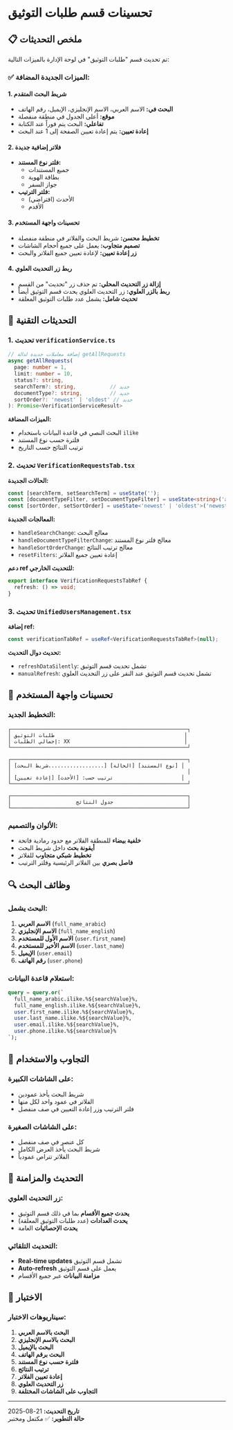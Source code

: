 # تحسينات قسم طلبات التوثيق

## 📋 ملخص التحديثات

تم تحديث قسم "طلبات التوثيق" في لوحة الإدارة بالميزات التالية:

### ✅ الميزات الجديدة المضافة:

#### 1. شريط البحث المتقدم
- **البحث في:** الاسم العربي، الاسم الإنجليزي، الإيميل، رقم الهاتف
- **موقع:** أعلى الجدول في منطقة منفصلة
- **تفاعلي:** البحث يتم فوراً عند الكتابة
- **إعادة تعيين:** يتم إعادة تعيين الصفحة إلى 1 عند البحث

#### 2. فلاتر إضافية جديدة
- **فلتر نوع المستند:** 
  - جميع المستندات
  - بطاقة الهوية
  - جواز السفر
- **فلتر الترتيب:**
  - الأحدث (افتراضي)
  - الأقدم

#### 3. تحسينات واجهة المستخدم
- **تخطيط محسن:** شريط البحث والفلاتر في منطقة منفصلة
- **تصميم متجاوب:** يعمل على جميع أحجام الشاشات
- **زر إعادة تعيين:** لإعادة تعيين جميع الفلاتر والبحث

#### 4. ربط زر التحديث العلوي
- **إزالة زر التحديث المحلي:** تم حذف زر "تحديث" من القسم
- **ربط بالزر العلوي:** زر التحديث العلوي يحدث قسم التوثيق أيضاً
- **تحديث شامل:** يشمل عدد طلبات التوثيق المعلقة

## 🔧 التحديثات التقنية

### 1. تحديث `verificationService.ts`
```typescript
// إضافة معاملات جديدة لدالة getAllRequests
async getAllRequests(
  page: number = 1,
  limit: number = 10,
  status?: string,
  searchTerm?: string,           // جديد
  documentType?: string,         // جديد
  sortOrder?: 'newest' | 'oldest' // جديد
): Promise<VerificationServiceResult>
```

**الميزات المضافة:**
- البحث النصي في قاعدة البيانات باستخدام `ilike`
- فلترة حسب نوع المستند
- ترتيب النتائج حسب التاريخ

### 2. تحديث `VerificationRequestsTab.tsx`
**الحالات الجديدة:**
```typescript
const [searchTerm, setSearchTerm] = useState('');
const [documentTypeFilter, setDocumentTypeFilter] = useState<string>('all');
const [sortOrder, setSortOrder] = useState<'newest' | 'oldest'>('newest');
```

**المعالجات الجديدة:**
- `handleSearchChange`: معالج البحث
- `handleDocumentTypeFilterChange`: معالج فلتر نوع المستند
- `handleSortOrderChange`: معالج ترتيب النتائج
- `resetFilters`: إعادة تعيين جميع الفلاتر

**دعم ref للتحديث الخارجي:**
```typescript
export interface VerificationRequestsTabRef {
  refresh: () => void;
}
```

### 3. تحديث `UnifiedUsersManagement.tsx`
**إضافة ref:**
```typescript
const verificationTabRef = useRef<VerificationRequestsTabRef>(null);
```

**تحديث دوال التحديث:**
- `refreshDataSilently`: تشمل تحديث قسم التوثيق
- `manualRefresh`: تشمل تحديث قسم التوثيق عند النقر على زر التحديث العلوي

## 🎨 تحسينات واجهة المستخدم

### التخطيط الجديد:
```
┌─────────────────────────────────────────────────────────┐
│ طلبات التوثيق                                          │
│ إجمالي الطلبات: XX                                     │
└─────────────────────────────────────────────────────────┘

┌─────────────────────────────────────────────────────────┐
│ [شريط البحث..................] [الحالة] [نوع المستند] │
│                                                         │
│ ترتيب حسب: [الأحدث] [إعادة تعيين]                      │
└─────────────────────────────────────────────────────────┘

┌─────────────────────────────────────────────────────────┐
│                     جدول النتائج                        │
└─────────────────────────────────────────────────────────┘
```

### الألوان والتصميم:
- **خلفية بيضاء** للمنطقة الفلاتر مع حدود رمادية فاتحة
- **أيقونة بحث** داخل شريط البحث
- **تخطيط شبكي متجاوب** للفلاتر
- **فاصل بصري** بين الفلاتر الرئيسية وفلتر الترتيب

## 🔍 وظائف البحث

### البحث يشمل:
1. **الاسم العربي** (`full_name_arabic`)
2. **الاسم الإنجليزي** (`full_name_english`)
3. **الاسم الأول للمستخدم** (`user.first_name`)
4. **الاسم الأخير للمستخدم** (`user.last_name`)
5. **الإيميل** (`user.email`)
6. **رقم الهاتف** (`user.phone`)

### استعلام قاعدة البيانات:
```sql
query = query.or(`
  full_name_arabic.ilike.%${searchValue}%,
  full_name_english.ilike.%${searchValue}%,
  user.first_name.ilike.%${searchValue}%,
  user.last_name.ilike.%${searchValue}%,
  user.email.ilike.%${searchValue}%,
  user.phone.ilike.%${searchValue}%
`);
```

## 📱 التجاوب والاستخدام

### على الشاشات الكبيرة:
- شريط البحث يأخذ عمودين
- الفلاتر في عمود واحد لكل منها
- فلتر الترتيب وزر إعادة التعيين في صف منفصل

### على الشاشات الصغيرة:
- كل عنصر في صف منفصل
- شريط البحث يأخذ العرض الكامل
- الفلاتر تتراص عمودياً

## 🔄 التحديث والمزامنة

### زر التحديث العلوي:
- **يحدث جميع الأقسام** بما في ذلك قسم التوثيق
- **يحدث العدادات** (عدد طلبات التوثيق المعلقة)
- **يحدث الإحصائيات** العامة

### التحديث التلقائي:
- **Real-time updates** تشمل قسم التوثيق
- **Auto-refresh** يعمل على قسم التوثيق
- **مزامنة البيانات** عبر جميع الأقسام

## 🧪 الاختبار

### سيناريوهات الاختبار:
1. **البحث بالاسم العربي**
2. **البحث بالاسم الإنجليزي**
3. **البحث بالإيميل**
4. **البحث برقم الهاتف**
5. **فلترة حسب نوع المستند**
6. **ترتيب النتائج**
7. **إعادة تعيين الفلاتر**
8. **زر التحديث العلوي**
9. **التجاوب على الشاشات المختلفة**

---

**تاريخ التحديث:** 21-08-2025  
**حالة التطوير:** ✅ مكتمل ومختبر

